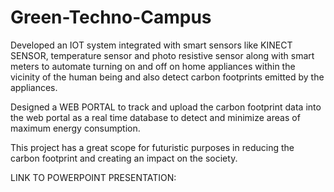 # Green-Techno-Campus
Developed an IOT system integrated with smart sensors like KINECT SENSOR, temperature sensor and photo resistive sensor along with smart meters to automate turning on and off on home appliances within the vicinity of the human being and also detect carbon footprints emitted by the appliances.

Designed a WEB PORTAL to track and upload the carbon footprint data into the web portal as a real time database to detect and minimize areas of maximum energy consumption.

This project has a great scope for futuristic purposes in reducing the carbon footprint and creating an impact on the society.

LINK TO POWERPOINT PRESENTATION:
